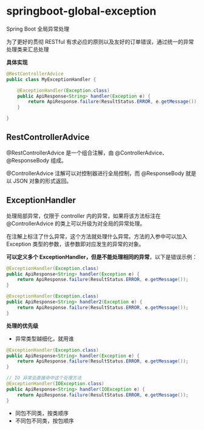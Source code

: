 # springboot-global-exception

Spring Boot 全局异常处理

为了更好的贯彻 RESTful 有求必应的原则以及友好的订单错误，通过统一的异常处理类来汇总处理

**具体实现**

```java
@RestControllerAdvice
public class MyExceptionHandler {

    @ExceptionHandler(Exception.class)
    public ApiResponse<String> handler(Exception e) {
        return ApiResponse.failure(ResultStatus.ERROR, e.getMessage());
    }

}
```

## RestControllerAdvice

@RestControllerAdvice 是一个组合注解，由 @ControllerAdvice、@ResponseBody 组成。

@ControllerAdvice 注解可以对控制器进行全局控制，而 @ResponseBody 就是以 JSON 对象的形式返回。

## ExceptionHandler

处理局部异常，仅限于 controller 内的异常，如果将该方法标注在 @ControllerAdvice 的类上可以升级为对全局的异常处理。

在注解上标注了什么异常，这个方法就处理什么异常。方法的入参中可以加入Exception 类型的参数，该参数即对应发生的异常的对象。

**可以定义多个 ExceptionHandler，但是不能处理相同的异常**，以下是错误示例：

```java
@ExceptionHandler(Exception.class)
public ApiResponse<String> handler(Exception e) {
    return ApiResponse.failure(ResultStatus.ERROR, e.getMessage());
}

@ExceptionHandler(Exception.class)
public ApiResponse<String> handler2(Exception e) {
    return ApiResponse.failure(ResultStatus.ERROR, e.getMessage());
}
```

**处理的优先级**

- 异常类型越细化，就用谁

```java
@ExceptionHandler(Exception.class)
public ApiResponse<String> handler(Exception e) {
    return ApiResponse.failure(ResultStatus.ERROR, e.getMessage());
}

// IO 异常会直接命中这个处理方法
@ExceptionHandler(IOException.class)
public ApiResponse<String> handler(IOException e) {
    return ApiResponse.failure(ResultStatus.ERROR, e.getMessage());
}
```

- 同包不同类，按类顺序
- 不同包不同类，按包顺序
